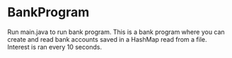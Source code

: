 # BankProgram
Run main.java to run bank program.
This is a bank program where you can create and read bank accounts saved in a HashMap read from a file.
Interest is ran every 10 seconds.
